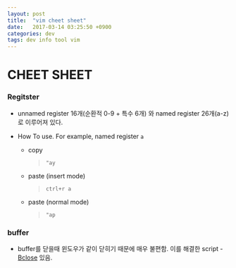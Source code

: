 ```yaml
---
layout: post
title:  "vim cheet sheet"
date:   2017-03-14 03:25:50 +0900
categories: dev 
tags: dev info tool vim
---
```


# CHEET SHEET

### Regitster

* unnamed register 16개(순환적 0-9 + 특수 6개) 와 named register 26개(a-z)로 이루어져 있다. 

* How To use. For example, named register `a`
  
  * copy 
    > `"ay`
  
  * paste (insert mode)
    > `ctrl+r a`

  * paste (normal mode) 
    > `"ap`


### buffer

* buffer를 닫을때 윈도우가 같이 닫히기 때문에 매우 불편함. 이를 해결한 script - [Bclose](http://vim.wikia.com/wiki/Deleting_a_buffer_without_closing_the_window) 있음. 

